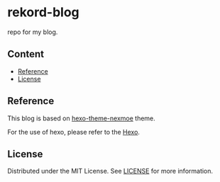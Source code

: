 # rekord-blog
repo for my blog.
## Content
- [Reference](#Reference)
- [License](#License)
## Reference
This blog is based on [hexo-theme-nexmoe](https://github.com/theme-nexmoe/hexo-theme-nexmoe) theme.

For the use of hexo, please refer to the [Hexo](https://hexo.io/zh-cn/docs/).
## License
Distributed under the MIT License. See [LICENSE](LICENSE) for more information.

